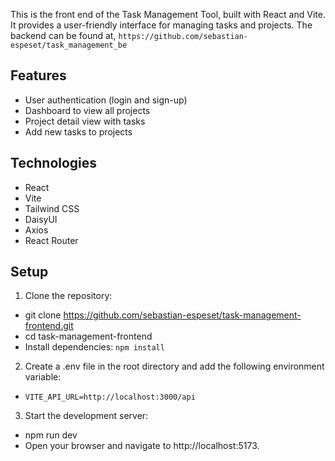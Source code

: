 This is the front end of the Task Management Tool, built with React and Vite. It provides a user-friendly interface for managing tasks and projects. The backend can be found at, `https://github.com/sebastian-espeset/task_management_be`

## Features

- User authentication (login and sign-up)
- Dashboard to view all projects
- Project detail view with tasks
- Add new tasks to projects

## Technologies

- React
- Vite
- Tailwind CSS
- DaisyUI
- Axios
- React Router

## Setup

1. Clone the repository:
  - git clone https://github.com/sebastian-espeset/task-management-frontend.git
  - cd task-management-frontend
  - Install dependencies: `npm install`

2. Create a .env file in the root directory and add the following environment variable:
  - `VITE_API_URL=http://localhost:3000/api`


3. Start the development server:
  - npm run dev
  - Open your browser and navigate to http://localhost:5173.
